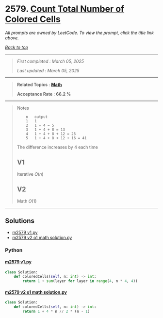 # 2579. [Count Total Number of Colored Cells](<https://leetcode.com/problems/count-total-number-of-colored-cells>)

*All prompts are owned by LeetCode. To view the prompt, click the title link above.*

*[Back to top](<../README.md>)*

------

> *First completed : March 05, 2025*
>
> *Last updated : March 05, 2025*

------

> **Related Topics** : **[Math](<by_topic/Math.md>)**
>
> **Acceptance Rate** : **66.2 %**

------

> Notes
> 
> ```
>     n   output
>     1   1
>     2   1 + 4 = 5
>     3   1 + 4 + 8 = 13
>     4   1 + 4 + 8 + 12 = 25
>     5   1 + 4 + 8 + 12 + 16 = 41
> ```
> 
> The difference increases by 4 each time
> 
> ## V1
> 
> Iterative $O(n)$
> 
> ## V2
> 
> Math $O(1)$
> 

------

## Solutions

- [m2579 v1.py](<../my-submissions/m2579 v1.py>)
- [m2579 v2 o1 math solution.py](<../my-submissions/m2579 v2 o1 math solution.py>)
### Python
#### [m2579 v1.py](<../my-submissions/m2579 v1.py>)
```Python
class Solution:
    def coloredCells(self, n: int) -> int:
        return 1 + sum(layer for layer in range(4, n * 4, 4))
```

#### [m2579 v2 o1 math solution.py](<../my-submissions/m2579 v2 o1 math solution.py>)
```Python
class Solution:
    def coloredCells(self, n: int) -> int:
        return 1 + 4 * n // 2 * (n - 1)
```


